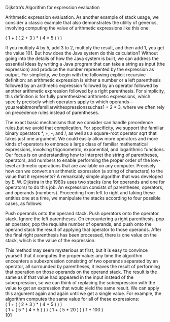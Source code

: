 Dijkstra’s Algorithm for expression evaluation
		 	 	 						
Arithmetic expression evaluation. As another example of stack usage, we consider a classic example that also demonstrates the utility of generics, involving computing the value of arithmetic expressions like this one:

( 1 + ( ( 2 + 3 ) * ( 4 * 5 ) ) )	

If you multiply 4 by 5, add 3 to 2, multiply the result, and then add 1, you get the value 101. But how does the Java system do this calculation? Without going into the details of how the Java system is built, we can address the essential ideas by writing a Java program that can take a string as input (the expression) and produce the number represented by the expression as output. For simplicity, we begin with the following explicit recursive definition: an arithmetic expression is either a number or a left parenthesis followed by an arithmetic expression followed by an operator followed by another arithmetic expression followed by a right parenthesis. For simplicity, this definition is for fully parenthesized arithmetic expressions, which specify precisely which operators apply to which operands—youareabitmorefamiliarwithexpressionssuchas1 + 2 * 3, where we often rely on precedence rules instead of parentheses. 

The exact basic mechanisms that we consider can handle precedence rules,but we avoid that complication. For specificity, we support the familiar binary operators *, +, -, and /, as well as a square-root operator sqrt that takes just one argument. We could easily allow more operators and more kinds of operators to embrace a large class of familiar mathematical expressions, involving trigonometric, exponential, and logarithmic functions. Our focus is on understanding how to interpret the string of parentheses, operators, and numbers to enable performing the proper order of the low-level arithmetic operations that are available on any computer. Precisely how can we convert an arithmetic expression (a string of characters) to the value that it represents? A remarkably simple algorithm that was developed by E. W. Dijkstra in the 1960s uses two stacks (one for operands and one for operators) to do this job. An expression consists of parentheses, operators, and operands (numbers). Proceeding from left to right and taking these entities one at a time, we manipulate the stacks according to four possible cases, as follows:

Push operands onto the operand stack.
Push operators onto the operator stack. 
Ignore the left parentheses.
On encountering a right parenthesis, pop an operator, pop the requisite number of operands, and push onto the operand stack the result of applying that operator to those operands.
After the final right parenthesis has been processed, there is one value on the stack, which is the value of the expression. 

This method may seem mysterious at first, but it is easy to convince yourself that it computes the proper value: any time the algorithm encounters a subexpression consisting of two operands separated by an operator, all surrounded by parentheses, it leaves the result of performing that operation on those operands on the operand stack. The result is the same as if that value had appeared in the input instead of the subexpression, so we can think of replacing the subexpression with the value to get an expression that would yield the same result. We can apply this argument again and again until we get a single value. For example, the algorithm computes the same value for all of these expressions:					
( 1 + ( ( 2 + 3 ) * ( 4 * 5 ) ) )  
( 1 + ( 5 * ( 4 * 5 ) ) ) 
( 1 + ( 5 * 20 ) )
( 1 + 100 )					
101					

